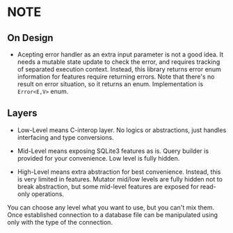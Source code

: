 NOTE
====




On Design
---------

-	Acepting error handler as an extra input parameter is not a good idea.
	It needs a mutable state update to check the error, and requires tracking
	of separated execution context. Instead, this library returns error enum
	information for features require returning errors. Note that there's no
	result on error situation, so it returns an enum. Implementation is 
	`Error<E,V>` enum.





Layers
------

-	Low-Level means C-interop layer. No logics or abstractions, just handles
	interfacing and type conversions.

-	Mid-Level means exposing SQLite3 features as is. Query builder is provided
	for your convenience. Low level is fully hidden.

-	High-Level means extra abstraction for best convenience. Instead, this is
	very limited in features. Mutator mid/low levels are fully hidden not to 
	break abstraction, but some mid-level features are exposed for read-only
	operations.

You can choose any level what you want to use, but you can't mix them. Once 
established connection to a database file can be manipulated using only with 
the type of the connection.